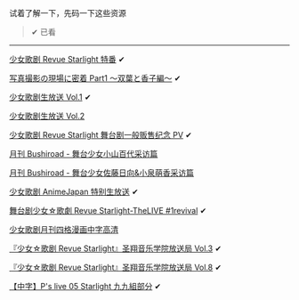 试着了解一下，先码一下这些资源

>  ✔ 已看

-----

[少女歌剧 Revue Starlight 特番](https://www.bilibili.com/video/av21511002/) ✔

[写真撮影の現場に密着 Part1 ～双葉と香子編～](https://www.bilibili.com/video/av22649169/) ✔

[少女歌剧生放送 Vol.1](https://acg.tv/av13761402/) ✔

[少女歌剧生放送 Vol.2](https://acg.tv/av16835395/)

[少女歌剧 Revue Starlight 舞台剧一般贩售纪念 PV](https://acg.tv/av17255000/) ✔

[月刊 Bushiroad - 舞台少女小山百代采访篇](https://acg.tv/av18063522/)

[月刊 Bushiroad - 舞台少女佐藤日向&小泉萌香采访篇](https://acg.tv/av19058666/)

[少女歌剧 AnimeJapan 特别生放送](https://acg.tv/av21266560/) ✔

[舞台剧少女☆歌劇 Revue Starlight-TheLIVE #1revival](https://acg.tv/av22490328/) ✔

[少女歌剧月刊四格漫画中字高清](https://www.bushiroadcn.com/category/comic/)

[『少女☆歌剧 Revue Starlight』圣翔音乐学院放送局 Vol.3](https://www.bilibili.com/video/av16840530/) ✔

[『少女☆歌剧 Revue Starlight』圣翔音乐学院放送局 Vol.8](https://www.bilibili.com/video/av24526183/) ✔

[【中字】P's live 05 Starlight 九九組部分](https://www.bilibili.com/video/av25664376/) ✔
